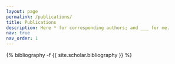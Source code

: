 ```yaml
---
layout: page
permalink: /publications/
title: Publications
description: Here * for corresponding authors; and ___ for me.
nav: true
nav_order: 1
---
```

<!-- _pages/publications.md -->
<div class="publications">

{% bibliography -f {{ site.scholar.bibliography }} %}

</div>
